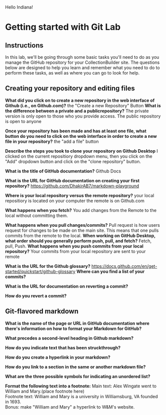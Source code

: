 Hello Indiana!
# Getting started with Git Lab
## Instructions
In this lab, we'll be going through some basic tasks you'll need to do as you manage the GitHub repository for your CollectionBuilder site. The questions below are designed to help you learn and remember what you need to do to perform these tasks, as well as where you can go to look for help. 
## Creating your repository and editing files
**What did you click on to create a new repository in the web interface of Github (i.e., on Github.com)?**
the "Create a new Repository" Button
**What is the difference between a private and a publicrepository?** 
The private version is only open to those who you provide access. The public repository is open to anyone

**Once your repository has been made and has at least one file, what button do you need to click on the web interface in order to create a new file in your repository?**
the "add a file" button

**Describe the steps you took to clone your repository on Github Desktop**
I clicked on the current repositiory dropdown menu, then you click on the "Add" dropdown button and click on the "clone repository" button.

**What is the title of GitHub documentation?**
Github Docs

**What is the URL for GitHub documentation on creating your first repository?**
https://github.com/DhakirAB7/markdown-playground

**Where is your local repository versus the remote repository?**
your local repositiory is located on your computer the remote is on Github.com

**What happens when you fetch?** 
You add changes from the Remote to the local without committing them.

**What happens when you pull changes/commits?**
Pull request is how users request for changes to be made on the main site. This means that one pulls commits from the remote to the local.
**When working on GitHub Desktop, what order should you generally perform push, pull, and fetch?**
Fetch, pull, Push.
**What happens when you push commits from your local repository?**
Your commits from your local repository are sent to your remote 

**What is the URL for the Github glossary?**
https://docs.github.com/en/get-started/quickstart/github-glossary
**Where can you find a list of your commits?**

**What is the URL for documentation on reverting a commit?**

**How do you revert a commit?**

## Git-flavored markdown
**What is the name of the page or URL in GitHub documentation where there's information on how to format your Markdown for GitHub?**

**What precedes a second-level heading in Github markdown?**

**How do you indicate text that has been struckthrough?**

**How do you create a hyperlink in your markdown?**

**How do you link to a section in the same or another markdown file?**

**What are the three possible symbols for indicating an unordered list?**

**Format the following text into a footnote:**
Main text: Alex Wingate went to William and Mary.(place footnote here)  
Footnote text: William and Mary is a university in Williamsburg, VA founded in 1693.  
Bonus: make "William and Mary" a hyperlink to W&M's website. 
